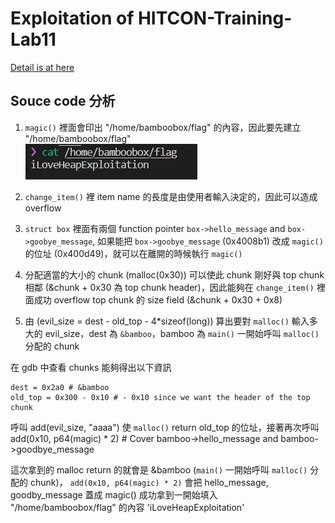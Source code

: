 # Exploitation of HITCON-Training-Lab11
[Detail is at here](https://hackmd.io/DSfzC8arSGygYD_yfk5Oog?view#House-of-Force-top-chunk-related)
## Souce code 分析
1. `magic()` 裡面會印出 "/home/bamboobox/flag" 的內容，因此要先建立 "/home/bamboobox/flag"  
    ![flag img](./flag.jpg)

2. `change_item()` 裡 item name 的長度是由使用者輸入決定的，因此可以造成 overflow

3. `struct box` 裡面有兩個 function pointer `box->hello_message` and `box->goobye_message`, 如果能把 `box->goobye_message` (0x4008b1) 改成 `magic()` 的位址 (0x400d49)，就可以在離開的時候執行 `magic()`

4. 分配適當的大小的 chunk (malloc(0x30)) 可以使此 chunk 剛好與 top chunk 相鄰 (&chunk + 0x30 為 top chunk header)，因此能夠在 `change_item()` 裡面成功 overflow top chunk 的 size field (&chunk + 0x30 + 0x8)

5. 由 (evil_size = dest - old_top - 4*sizeof(long)) 算出要對 `malloc()` 輸入多大的 evil_size，dest 為 `&bamboo`，bamboo 為 `main()` 一開始呼叫 `malloc()` 分配的 chunk

在 gdb 中查看 chunks 能夠得出以下資訊
```
dest = 0x2a0 # &bamboo
old_top = 0x300 - 0x10 # - 0x10 since we want the header of the top chunk
```
呼叫 add(evil_size, "aaaa") 使 `malloc()` return old_top 的位址，接著再次呼叫 add(0x10, p64(magic) * 2) # Cover bamboo->hello_message and bamboo->goodbye_message

這次拿到的 malloc return 的就會是 &bamboo (`main()` 一開始呼叫 `malloc()` 分配的 chunk)， `add(0x10, p64(magic) * 2)` 會把 hello_message, goodby_message 蓋成 magic()
成功拿到一開始填入 "/home/bamboobox/flag" 的內容 'iLoveHeapExploitation'
